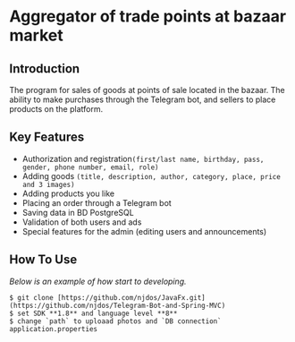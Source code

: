 # Aggregator of trade points at bazaar market

## Introduction 
The program for sales of goods at points of sale located in the bazaar.
The ability to make purchases through the Telegram bot, and sellers to place products on the platform.

## Key Features

- Authorization and registration`(first/last name, birthday, pass, gender, phone number, email, role)`
- Adding goods `(title, description, author, category, place, price and 3 images)`
- Adding products you like
- Placing an order through a Telegram bot
- Saving data in BD PostgreSQL
- Validation of both users and ads
- Special features for the admin (editing users and announcements)

## How To Use
_Below is an example of how start to developing._
```
$ git clone [https://github.com/njdos/JavaFx.git](https://github.com/njdos/Telegram-Bot-and-Spring-MVC)
$ set SDK **1.8** and language level **8**
$ change `path` to uploaad photos and `DB connection` application.properties
```
